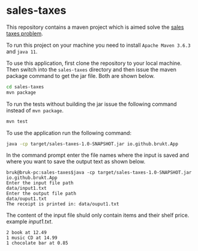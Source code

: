 # sales-taxes

This repository contains a maven project which is aimed solve the [sales taxes problem](https://github.com/xpeppers/sales-taxes-problem/blob/master/README.md). 

To run this project on your machine you need to install `Apache Maven 3.6.3` and `java 11`.

To use this application, first clone the repository to your local machine. 
Then switch into the `sales-taxes` directory and then issue the maven package command to get the jar file. Both are shown below.

```bash
cd sales-taxes
mvn package
```

To run the tests without building the jar issue the following command instead of `mvn package`.
```bash
mvn test
```

To use the application run the following command:
```bash
java -cp target/sales-taxes-1.0-SNAPSHOT.jar io.github.brukt.App
```

In the command prompt enter the file names where the input is saved and where you want to save the output text as shown below.
```
bruk@bruk-pc:sales-taxes$java -cp target/sales-taxes-1.0-SNAPSHOT.jar io.github.brukt.App
Enter the input file path
data/input1.txt
Enter the output file path
data/ouput1.txt
The receipt is printed in: data/ouput1.txt
```

The content of the input file shuld only contain items and their shelf price. 
example *input1.txt*.
```
2 book at 12.49
1 music CD at 14.99
1 chocolate bar at 0.85
```
